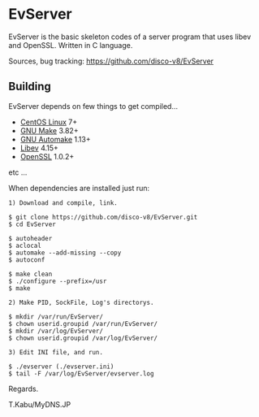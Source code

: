EvServer
=========

EvServer is the basic skeleton codes of a server program that uses libev and OpenSSL. Written in C language.

Sources, bug tracking: <https://github.com/disco-v8/EvServer>

Building
---------

EvServer depends on few things to get compiled...

* [CentOS Linux] 7+
* [GNU Make] 3.82+
* [GNU Automake] 1.13+
* [Libev] 4.15+
* [OpenSSL] 1.0.2+

[CentOS Linux]: https://www.centos.org/
[GNU Make]: https://www.gnu.org/software/make/
[GNU Automake]: https://www.gnu.org/software/automake/
[Libev]: http://software.schmorp.de/pkg/libev.html
[OpenSSL]: https://www.openssl.org/

etc ...

When dependencies are installed just run:

    1) Download and compile, link.

    $ git clone https://github.com/disco-v8/EvServer.git
    $ cd EvServer

    $ autoheader
    $ aclocal
    $ automake --add-missing --copy
    $ autoconf

    $ make clean
    $ ./configure --prefix=/usr
    $ make

    2) Make PID, SockFile, Log's directorys.

    $ mkdir /var/run/EvServer/
    $ chown userid.groupid /var/run/EvServer/
    $ mkdir /var/log/EvServer/
    $ chown userid.groupid /var/log/EvServer/

    3) Edit INI file, and run.

    $ ./evserver (./evserver.ini)
    $ tail -F /var/log/EvServer/evserver.log

Regards.

T.Kabu/MyDNS.JP
